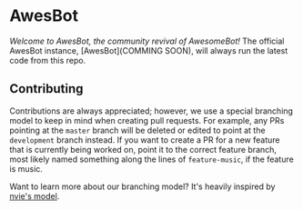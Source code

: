 # AwesBot

*Welcome to AwesBot, the community revival of AwesomeBot!*
The official AwesBot instance, [AwesBot](COMMING SOON), will always run the latest code from this repo.

## Contributing
Contributions are always appreciated; however, we use a special branching model to keep in mind when creating pull requests. For example, any PRs pointing at the `master` branch will be deleted or edited to point at the `development` branch instead. If you want to create a PR for a new feature that is currently being worked on, point it to the correct feature branch, most likely named something along the lines of `feature-music`, if the feature is music.

Want to learn more about our branching model? It's heavily inspired by [nvie's model](http://nvie.com/posts/a-successful-git-branching-model).
